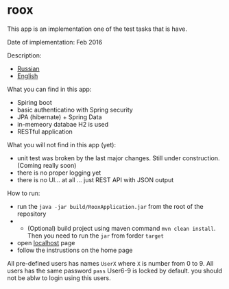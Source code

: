 # roox
This app is an implementation one of the test tasks that is have.

Date of implementation: Feb 2016

Description:
- [Russian](Russian.txt)
- [English](English.txt)

What you can find in this app:
+  Spiring boot
+  basic authenticatino with Spring security
+  JPA (hibernate) + Spring Data
+  in-memeory databae H2 is used
+  RESTful application

What you will not find in this app (yet):
+  unit test was broken by the last major changes. Still under construction. (Coming really soon)
+  there is no proper logging yet
+  there is no UI... at all ... just REST API with JSON output

How to run:
* run the `java -jar build/RooxApplication.jar` from the root of the repository
* * (Optional) build project using maven command `mvn clean install`. Then you need to run the `jar` from forder `target`
* open <a href="localhost:8080">localhost</a> page
* follow the instrustions on the home page

All pre-defined users has names `UserX` where `X` is number from 0 to 9. All users has the same password `pass`
User6-9 is locked by default. you should not be ablw to login using this users.
